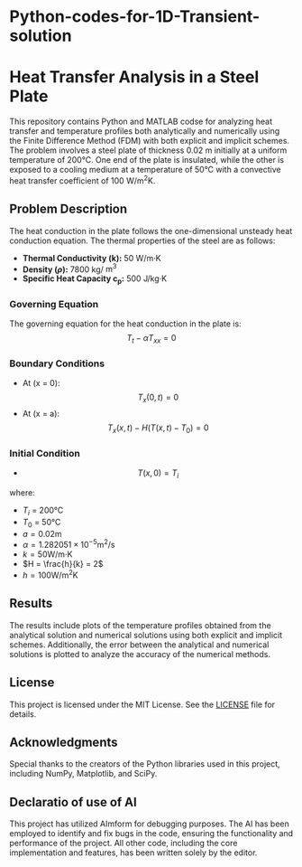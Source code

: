 
# Python-codes-for-1D-Transient-solution
# Heat Transfer Analysis in a Steel Plate
This repository contains Python and MATLAB codse for analyzing heat transfer and temperature profiles both analytically and numerically using the Finite Difference Method (FDM) with both explicit and implicit schemes. The problem involves a steel plate of thickness 0.02 m initially at a uniform temperature of 200°C. One end of the plate is insulated, while the other is exposed to a cooling medium at a temperature of 50°C with a convective heat transfer coefficient of 100 W/$\text{m}^2$K.

## Problem Description
The heat conduction in the plate follows the one-dimensional unsteady heat conduction equation. The thermal properties of the steel are as follows:
- **Thermal Conductivity (k):** 50 W/m·K
- **Density ($\rho$):** 7800 kg/ $\text{m}^3$
- **Specific Heat Capacity $\text{c}_{\text{p}}$:** 500 J/kg·K

### Governing Equation
The governing equation for the heat conduction in the plate is:
$$T_t - \alpha T_{xx} = 0$$

### Boundary Conditions
- At \(x = 0\): $$T_x (0, t) = 0$$
- At \(x = a\): $$T_x (x, t) - H (T(x, t) - T_0) = 0$$

### Initial Condition
- $$T (x, 0) = T_i$$

where:
- $T_i$ = 200°C
- $T_0$ = 50°C
- $a = 0.02 \text{m}$
- $\alpha = 1.282051 \times 10^{-5} \text{m}^2/\text{s}$
- $k = 50 \text{W/m·K}$
- $H = \frac{h}{k} = 2$
- $h = 100 \text{W/m}^2\text{K}$

## Results
The results include plots of the temperature profiles obtained from the analytical solution and numerical solutions using both explicit and implicit schemes. Additionally, the error between the analytical and numerical solutions is plotted to analyze the accuracy of the numerical methods.

## License
This project is licensed under the MIT License. See the [LICENSE](LICENSE) file for details.

## Acknowledgments
Special thanks to the creators of the Python libraries used in this project, including NumPy, Matplotlib, and SciPy.

## Declaratio of use of AI
This project has utilized AImform for debugging purposes. The AI has been employed to identify and fix bugs in the code, ensuring the functionality and performance of the project. All other code, including the core implementation and features, has been written solely by the editor.
